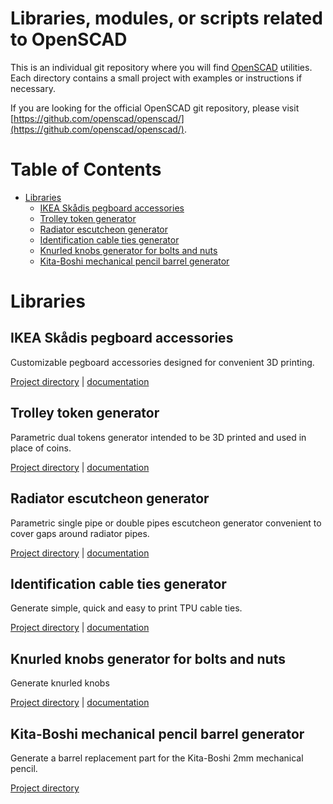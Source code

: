 # Libraries, modules, or scripts related to OpenSCAD 

This is an individual git repository where you will find [OpenSCAD](http://www.openscad.org/) utilities. Each directory contains a small project with examples or instructions if necessary.

If you are looking for the official OpenSCAD git repository, please visit [https://github.com/openscad/openscad/](https://github.com/openscad/openscad/).

# Table of Contents

- [Libraries](#libraries)
	- [IKEA Skådis pegboard accessories](#ikea-skådis-pegboard-accessories)
	- [Trolley token generator](#trolley-token-generator)
	- [Radiator escutcheon generator](#radiator-escutcheon-generator)
    - [Identification cable ties generator](#identification-cable-ties-generator)
    - [Knurled knobs generator for bolts and nuts](#knurled-knobs-generator-for-bolts-and-nuts)
    - [Kita-Boshi mechanical pencil barrel generator](#Kita-Boshi-mechanical-pencil-barrel-generator)

# Libraries

## IKEA Skådis pegboard accessories

Customizable pegboard accessories designed for convenient 3D printing.

[Project directory](ikea_skadis_pegboard_accessories "dir") | [documentation](ikea_skadis_pegboard_accessories/ikea_skadis_demo.md "doc")

## Trolley token generator

Parametric dual tokens generator intended to be 3D printed and used in place of coins.

[Project directory](trolley_token "dir") | [documentation](trolley_token/parametric_trolley_token_demo.md "doc")

## Radiator escutcheon generator

Parametric single pipe or double pipes escutcheon generator convenient to cover gaps around radiator pipes.

[Project directory](escutcheon "dir") | [documentation](escutcheon/escutcheon_demo.md "doc")

## Identification cable ties generator

Generate simple, quick and easy to print TPU cable ties.

[Project directory](cabletie "dir") | [documentation](cabletie/cabletie_demo.md "doc")

## Knurled knobs generator for bolts and nuts

Generate knurled knobs

[Project directory](knurled_knob "dir") | [documentation](knurled_knob/knurled_knob_demo.md "doc")

## Kita-Boshi mechanical pencil barrel generator

Generate a barrel replacement part for the Kita-Boshi 2mm mechanical pencil.

[Project directory](kitaboshi "dir")
